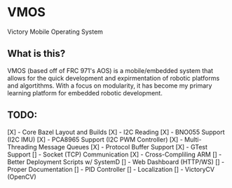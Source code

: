 # VMOS
Victory Mobile Operating System 

## What is this?
VMOS (based off of FRC 971's AOS) is a mobile/embedded system that allows for the quick development and expirmentation of robotic platforms
and algortithms. With a focus on modularity, it has become my primary learning platform for embedded robotic development.

## TODO:
[X] - Core Bazel Layout and Builds
[X] - I2C Reading
[X] - BNO055 Support (I2C IMU)
[X] - PCA8965 Support (I2C PWM Controller)
[X] - Multi-Threading Message Queues
[X] - Protocol Buffer Support
[X] - GTest Support
[] - Socket (TCP) Communication
[X] - Cross-Compliling ARM
[] - Better Deployment Scripts w/ SystemD
[] - Web Dashboard (HTTP/WS)
[] - Proper Documentation
[] - PID Controller
[] - Localization
[] - VictoryCV (OpenCV)